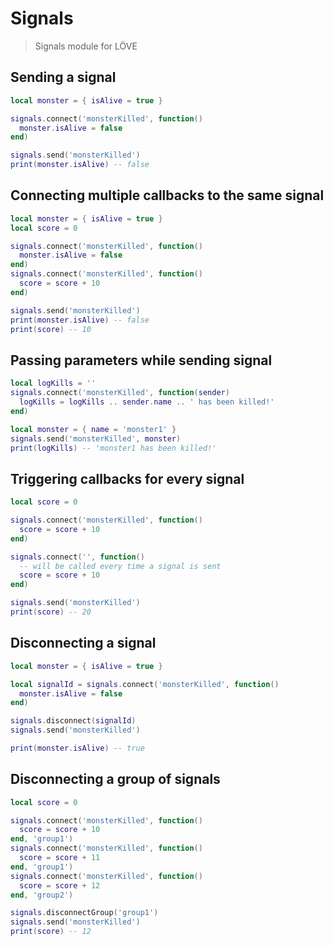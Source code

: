 # Signals

> Signals module for LÖVE

## Sending a signal

```lua
local monster = { isAlive = true }

signals.connect('monsterKilled', function()
  monster.isAlive = false
end)

signals.send('monsterKilled')
print(monster.isAlive) -- false
```

## Connecting multiple callbacks to the same signal

```lua
local monster = { isAlive = true }
local score = 0

signals.connect('monsterKilled', function()
  monster.isAlive = false
end)
signals.connect('monsterKilled', function()
  score = score + 10
end)

signals.send('monsterKilled')
print(monster.isAlive) -- false
print(score) -- 10
```

## Passing parameters while sending signal

```lua
local logKills = ''
signals.connect('monsterKilled', function(sender)
  logKills = logKills .. sender.name .. ' has been killed!'
end)

local monster = { name = 'monster1' }
signals.send('monsterKilled', monster)
print(logKills) -- 'monster1 has been killed!'
```

## Triggering callbacks for every signal

```lua
local score = 0

signals.connect('monsterKilled', function()
  score = score + 10
end)

signals.connect('', function()
  -- will be called every time a signal is sent
  score = score + 10
end)

signals.send('monsterKilled')
print(score) -- 20
```

## Disconnecting a signal

```lua
local monster = { isAlive = true }

local signalId = signals.connect('monsterKilled', function()
  monster.isAlive = false
end)

signals.disconnect(signalId)
signals.send('monsterKilled')

print(monster.isAlive) -- true
```

## Disconnecting a group of signals

```lua
local score = 0

signals.connect('monsterKilled', function()
  score = score + 10
end, 'group1')
signals.connect('monsterKilled', function()
  score = score + 11
end, 'group1')
signals.connect('monsterKilled', function()
  score = score + 12
end, 'group2')

signals.disconnectGroup('group1')
signals.send('monsterKilled')
print(score) -- 12
```
